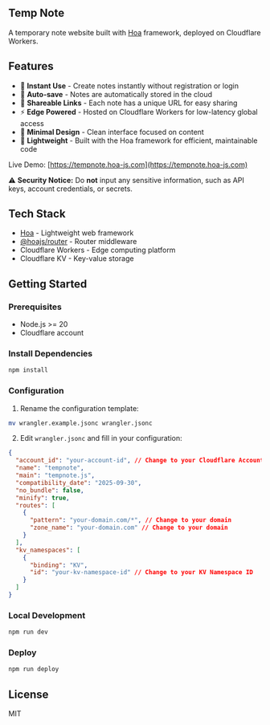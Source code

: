 ## Temp Note

A temporary note website built with [Hoa](https://github.com/hoa-js/hoa) framework, deployed on Cloudflare Workers.

## Features

- 🚀 **Instant Use** - Create notes instantly without registration or login
- 💾 **Auto-save** - Notes are automatically stored in the cloud
- 🔗 **Shareable Links** - Each note has a unique URL for easy sharing
- ⚡ **Edge Powered** - Hosted on Cloudflare Workers for low-latency global access
- 🎨 **Minimal Design** - Clean interface focused on content
- 📝 **Lightweight** - Built with the Hoa framework for efficient, maintainable code

Live Demo: [https://tempnote.hoa-js.com](https://tempnote.hoa-js.com)

⚠️ **Security Notice:** Do **not** input any sensitive information, such as API keys, account credentials, or secrets.

## Tech Stack

- [Hoa](https://github.com/hoa-js/hoa) - Lightweight web framework
- [@hoajs/router](https://github.com/hoa-js/router) - Router middleware
- Cloudflare Workers - Edge computing platform
- Cloudflare KV - Key-value storage

## Getting Started

### Prerequisites

- Node.js >= 20
- Cloudflare account

### Install Dependencies

```bash
npm install
```

### Configuration

1. Rename the configuration template:

```bash
mv wrangler.example.jsonc wrangler.jsonc
```

2. Edit `wrangler.jsonc` and fill in your configuration:

```json
{
  "account_id": "your-account-id", // Change to your Cloudflare Account ID
  "name": "tempnote",
  "main": "tempnote.js",
  "compatibility_date": "2025-09-30",
  "no_bundle": false,
  "minify": true,
  "routes": [
    {
      "pattern": "your-domain.com/*", // Change to your domain
      "zone_name": "your-domain.com" // Change to your domain
    }
  ],
  "kv_namespaces": [
    {
      "binding": "KV",
      "id": "your-kv-namespace-id" // Change to your KV Namespace ID
    }
  ]
}
```

### Local Development

```bash
npm run dev
```

### Deploy

```bash
npm run deploy
```

## License

MIT
